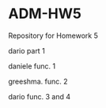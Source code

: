# ADM-HW5
Repository for Homework 5


dario part 1 

daniele func. 1

greeshma. func. 2

dario func. 3 and 4


